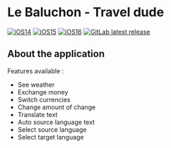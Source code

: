 # Le Baluchon - Travel dude

[![iOS14](https://svgshare.com/i/ZjP.svg)](https://svgshare.com/i/ZjP.svg)
[![iOS15](https://svgshare.com/i/ZjP.svg)](https://svgshare.com/i/ZjP.svg)
[![iOS16](https://svgshare.com/i/ZjP.svg)](https://svgshare.com/i/ZjP.svg)
[![GitLab latest release](https://badgen.net/gitlab/release/NickBusey/HomelabOS/)](https://gitlab.com/NickBusey/HomelabOS/-/releases)

## About the application

Features available : 
- See weather
- Exchange money
- Switch currencies
- Change amount of change
- Translate text
- Auto source language text
- Select source language 
- Select target language
